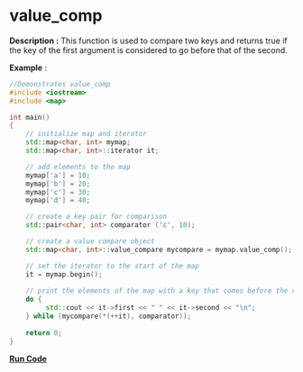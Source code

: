 # value_comp

**Description :** This function is used to compare two keys and returns true if the key of the first argument is considered to go before that of the second.

**Example** :

```cpp
//Demonstrates value_comp
#include <iostream>
#include <map>

int main() 
{ 
	// initialize map and iterator
	std::map<char, int> mymap;
	std::map<char, int>::iterator it; 

	// add elements to the map 
	mymap['a'] = 10; 
	mymap['b'] = 20;
	mymap['c'] = 30;
	mymap['d'] = 40; 

	// create a key pair for comparison
	std::pair<char, int> comparator ('c', 10);

	// create a value compare object
	std::map<char, int>::value_compare mycompare = mymap.value_comp(); 

	// set the iterator to the start of the map
	it = mymap.begin();
	
	// print the elements of the map with a key that comes before the comparator
	do {
		 std::cout << it->first << " " << it->second << "\n";
	} while (mycompare(*(++it), comparator));
	
	return 0; 
} 
```
**[Run Code](https://rextester.com/GJPY91166)**
